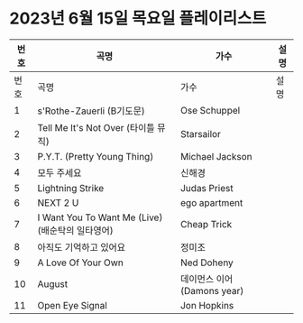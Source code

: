 # 2023년 6월 15일 목요일 플레이리스트

| 번호 | 곡명 | 가수 | 설명 |
|------|------|------|------|
| 번호 | 곡명 | 가수 | 설명 |
| 1 | s'Rothe-Zauerli (B기도문) | Ose Schuppel |  |
| 2 | Tell Me It's Not Over (타이틀 뮤직) | Starsailor |  |
| 3 | P.Y.T. (Pretty Young Thing) | Michael Jackson |  |
| 4 | 모두 주세요 | 신해경 |  |
| 5 | Lightning Strike | Judas Priest |  |
| 6 | NEXT 2 U | ego apartment |  |
| 7 | I Want You To Want Me (Live) (배순탁의 일타영어) | Cheap Trick |  |
| 8 | 아직도 기억하고 있어요 | 정미조 |  |
| 9 | A Love Of Your Own | Ned Doheny |  |
| 10 | August | 데이먼스 이어 (Damons year) |  |
| 11 | Open Eye Signal | Jon Hopkins |  |
